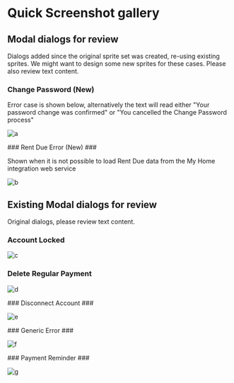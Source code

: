 # Quick Screenshot gallery #

## Modal dialogs for review ##

Dialogs added since the original sprite set was created, re-using existing sprites. We might want to design some new sprites for these cases. Please also review text content.

### Change Password (New) ###

Error case is shown below, alternatively the text will read either "Your password change was confirmed" or "You cancelled the Change Password process"

![a](https://nickplennox.github.io/assets/modals/286px/change-password.jpg)

### Rent Due Error (New) ###

Shown when it is not possible to load Rent Due data from the My Home integration web service

![b](https://nickplennox.github.io/assets/modals/286px/api-down-3.jpg)

## Existing Modal dialogs for review ##

Original dialogs, please review text content.

### Account Locked ###

![c](https://nickplennox.github.io/assets/modals/286px/account-locked-2.jpg)

### Delete Regular Payment ###

![d](https://nickplennox.github.io/assets/modals/286px/delete-payment-3.jpg)

### Disconnect Account ###

![e](https://nickplennox.github.io/assets/modals/286px/disconnect-2.jpg)

### Generic Error ###

![f](https://nickplennox.github.io/assets/modals/286px/generic-error.jpg)

### Payment Reminder ###

![g](https://nickplennox.github.io/assets/modals/286px/payment-reminder-3.jpg)
